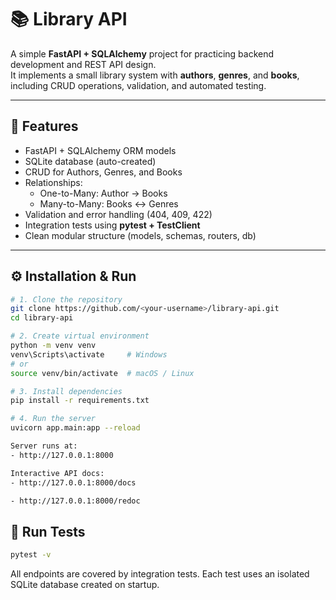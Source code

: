 # 📚 Library API

A simple **FastAPI + SQLAlchemy** project for practicing backend development and REST API design.  
It implements a small library system with **authors**, **genres**, and **books**, including CRUD operations, validation, and automated testing.

---

## 🚀 Features

- FastAPI + SQLAlchemy ORM models  
- SQLite database (auto-created)  
- CRUD for Authors, Genres, and Books  
- Relationships:
  - One-to-Many: Author → Books
  - Many-to-Many: Books ↔ Genres  
- Validation and error handling (404, 409, 422)
- Integration tests using **pytest + TestClient**
- Clean modular structure (models, schemas, routers, db)

---

## ⚙️ Installation & Run

```bash
# 1. Clone the repository
git clone https://github.com/<your-username>/library-api.git
cd library-api

# 2. Create virtual environment
python -m venv venv
venv\Scripts\activate     # Windows
# or
source venv/bin/activate  # macOS / Linux

# 3. Install dependencies
pip install -r requirements.txt

# 4. Run the server
uvicorn app.main:app --reload

Server runs at:
- http://127.0.0.1:8000

Interactive API docs:
- http://127.0.0.1:8000/docs

- http://127.0.0.1:8000/redoc

```

## 🧪 Run Tests

```bash
pytest -v

```

All endpoints are covered by integration tests.
Each test uses an isolated SQLite database created on startup.
